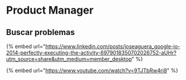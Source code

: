 # Product Manager

## Buscar problemas

{% embed url="https://www.linkedin.com/posts/joseaguera_google-io-2014-perfectly-executing-the-activity-6979018350702026752-aUHr?utm_source=share&utm_medium=member_desktop" %}

{% embed url="https://www.youtube.com/watch?v=9TJTbRw4ri8" %}
